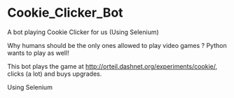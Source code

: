 # Cookie_Clicker_Bot
A bot playing Cookie Clicker for us (Using Selenium)

Why humans should be the only ones allowed to play video games ? Python wants to play as well!

This bot plays the game at http://orteil.dashnet.org/experiments/cookie/, clicks (a lot) and buys upgrades.

Using Selenium
